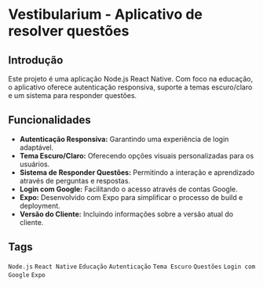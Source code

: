 # Vestibularium - Aplicativo de resolver questões

## Introdução
Este projeto é uma aplicação Node.js React Native. Com foco na educação, o aplicativo oferece autenticação responsiva, suporte a temas escuro/claro e um sistema para responder questões.

## Funcionalidades
- **Autenticação Responsiva:** Garantindo uma experiência de login adaptável.
- **Tema Escuro/Claro:** Oferecendo opções visuais personalizadas para os usuários.
- **Sistema de Responder Questões:** Permitindo a interação e aprendizado através de perguntas e respostas.
- **Login com Google:** Facilitando o acesso através de contas Google.
- **Expo:** Desenvolvido com Expo para simplificar o processo de build e deployment.
- **Versão do Cliente:** Incluindo informações sobre a versão atual do cliente.

## Tags
`Node.js` `React Native` `Educação` `Autenticação` `Tema Escuro` `Questões` `Login com Google` `Expo`
